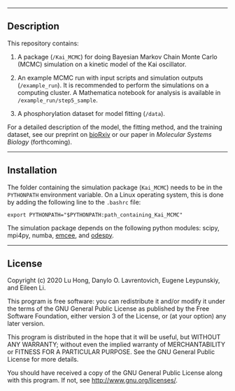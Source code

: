 
-----------
Description
-----------

This repository contains:

1. A package (`/Kai_MCMC`) for doing Bayesian Markov Chain Monte Carlo (MCMC) simulation on a kinetic model of the Kai oscillator.

2. An example MCMC run with input scripts and simulation outputs (`/example_run`). It is recommended to perform the simulations on a computing cluster. A Mathematica notebook for analysis is available in `/example_run/step5_sample`.

3. A phosphorylation dataset for model fitting (`/data`).

For a detailed description of the model, the fitting method, and the training dataset, see our preprint on [bioRxiv](https://www.biorxiv.org/content/10.1101/835280v1.abstract) or our paper in _Molecular Systems Biology_ (forthcoming).

------------
Installation
------------

The folder containing the simulation package (`Kai_MCMC`) needs to be in the `PYTHONPATH` environment variable. On a Linux operating system, this is done by adding the following line to the `.bashrc` file:

```
export PYTHONPATH="$PYTHONPATH:path_containing_Kai_MCMC"
```

The simulation package depends on the following python modules: scipy, mpi4py, numba, [emcee](https://github.com/dfm/emcee), and [odespy](https://github.com/hplgit/odespy).

------------
License
------------

Copyright (c) 2020 Lu Hong, Danylo O. Lavrentovich, Eugene Leypunskiy, and Eileen Li.

This program is free software: you can redistribute it and/or modify it under the terms of the GNU General Public License as published by the Free Software Foundation, either version 3 of the License, or (at your option) any later version.

This program is distributed in the hope that it will be useful, but WITHOUT ANY WARRANTY; without even the implied warranty of MERCHANTABILITY or FITNESS FOR A PARTICULAR PURPOSE.  See the GNU General Public License for more details.

You should have received a copy of the GNU General Public License along with this program.  If not, see <http://www.gnu.org/licenses/>.

